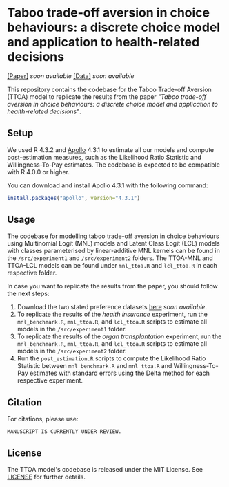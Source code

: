 # Taboo trade-off aversion in choice behaviours: a discrete choice model and application to health-related decisions

[[Paper]](#) *soon available*
[[Data]](#) *soon available*

This repository contains the codebase for the Taboo Trade-off Aversion (TTOA) model to replicate the results from the paper *"Taboo trade-off aversion in choice behaviours: a discrete choice model and application to health-related decisions"*.

## Setup

We used R 4.3.2 and [Apollo](http://www.apollochoicemodelling.com/index.html) 4.3.1 to estimate all our models and compute post-estimation measures, such as the Likelihood Ratio Statistic and Willingness-To-Pay estimates. The codebase is expected to be compatible with R 4.0.0 or higher.

You can download and install Apollo 4.3.1 with the following command:

``` r
install.packages("apollo", version="4.3.1")
```

## Usage

The codebase for modelling taboo trade-off aversion in choice behaviours using Multinomial Logit (MNL) models and Latent Class Logit (LCL) models with classes parameterised by linear-additive MNL kernels can be found in the `/src/experiment1` and `/src/experiment2` folders. The TTOA-MNL  and TTOA-LCL models can be found under `mnl_ttoa.R` and `lcl_ttoa.R` in each respective folder.

In case you want to replicate the results from the paper, you should follow the next steps:

1. Download the two stated preference datasets [here](#) *soon available*.
2. To replicate the results of the *health insurance* experiment, run the `mnl_benchmark.R`, `mnl_ttoa.R`, and `lcl_ttoa.R` scripts to estimate all models in the `/src/experiment1` folder.
3. To replicate the results of the *organ transplantation* experiment, run the `mnl_benchmark.R`, `mnl_ttoa.R`, and `lcl_ttoa.R` scripts to estimate all models in the `/src/experiment2` folder.
4. Run the `post_estimation.R` scripts to compute the Likelihood Ratio Statistic between `mnl_benchmark.R` and `mnl_ttoa.R` and Willingness-To-Pay estimates with standard errors using the Delta method for each respective experiment.

## Citation

For citations, please use:

```
MANUSCRIPT IS CURRENTLY UNDER REVIEW.
```

## License

The TTOA model's codebase is released under the MIT License. See [LICENSE](https://github.com/nvrsmeele/ttoamodel/blob/main/LICENSE) for further details.
